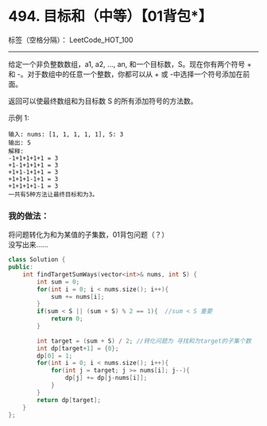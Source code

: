 ﻿# 494. 目标和（中等）【01背包*】

标签（空格分隔）： LeetCode_HOT_100

---
给定一个非负整数数组，a1, a2, ..., an, 和一个目标数，S。现在你有两个符号 + 和 -。对于数组中的任意一个整数，你都可以从 + 或 -中选择一个符号添加在前面。

返回可以使最终数组和为目标数 S 的所有添加符号的方法数。

示例 1:

    输入: nums: [1, 1, 1, 1, 1], S: 3
    输出: 5
    解释: 
    -1+1+1+1+1 = 3
    +1-1+1+1+1 = 3
    +1+1-1+1+1 = 3
    +1+1+1-1+1 = 3
    +1+1+1+1-1 = 3
    一共有5种方法让最终目标和为3。



### 我的做法：   
将问题转化为和为某值的子集数，01背包问题（？）   
没写出来……

```C++
class Solution {
public:
    int findTargetSumWays(vector<int>& nums, int S) {
        int sum = 0;
        for(int i = 0; i < nums.size(); i++){
            sum += nums[i];
        }
        if(sum < S || (sum + S) % 2 == 1){  //sum < S 重要
            return 0;
        }
        
        int target = (sum + S) / 2; //转化问题为 寻找和为target的子集个数
        int dp[target+1] = {0};
        dp[0] = 1;
        for(int i = 0; i < nums.size(); i++){
            for(int j = target; j >= nums[i]; j--){
                dp[j] += dp[j-nums[i]];
            }
        }
        return dp[target];
    }
};
```
